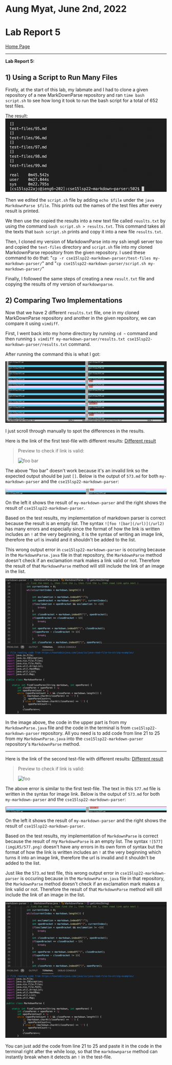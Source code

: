 # Aung Myat, June 2nd, 2022
# Lab Report 5
[Home Page](https://ruff1ezzz.github.io/cse15l-lab-reports/index.html)

***

**Lab Report 5:**

## 1) Using a Script to Run Many Files

Firstly, at the start of this lab, my labmate and I had to clone a given repository of a new MarkDownParse repository and ran `time bash script.sh` to see how long it took to run the bash script for a total of 652 test files.

The result:
![timebash](imgLR5/timebash.png)

Then we edited the `script.sh` file by adding `echo $file` under the `java MarkdownParse $file`. This prints out the names of the test files after every result is printed.

We then use the copied the results into a new text file called `reuslts.txt` by using the command `bash script.sh > results.txt`. This command takes all the texts that `bash script.sh` prints and copy it into a new file `results.txt`.

Then, I cloned my version of MarkdownParse into my ssh ieng6 server too and copied the `text-files` directory and `script.sh` file into my cloned MarkdownParse repository from the given repository. I used these command to do that: "`cp -r cse15lsp22-markdown-parser/test-files my-markdown-parser/`" and "`cp cse15lsp22-markdown-parser/script.sh my-markdown-parser/`"

Finally, I followed the same steps of creating a new `result.txt` file and copying the results of my version of `markdownparse`.

## 2) Comparing Two Implementations

Now that we have 2 different `results.txt` file, one in my cloned MarkDownParse repository and another in the given repository, we can compare it using `vimdiff`.

First, I went back into my home directory by running `cd ~` command and then running `$ vimdiff my-markdown-parser/results.txt cse15lsp22-markdown-parser/results.txt` command.

After running the command this is what I got:

![vimdiff](imgLR5/vimdiff.png)

I just scroll through manually to spot the differences in the results.

Here is the link of the first test-file with different results:
[Different result](https://github.com/nidhidhamnani/markdown-parser/blob/main/test-files/573.md)

> Preview to check if link is valid:
>
>![foo ![bar](/url)](/url2)

The above "foo bar" doesn't work because it's an invalid link so the expected output should be just `[]`. Below is the output of `573.md` for both `my-markdown-parser` and the `cse15lsp22-markdown-parser`:

![573](imgLR5/573.png)

On the left it shows the result of `my-markdown-parser` and the right shows the result of `cse15lsp22-markdown-parser`.

Based on the test results, my implementation of markdown parser is correct because the result is an empty list. The syntax `![foo ![bar](/url)](/url2)` has many errors and especially since the format of how the link is written includes an `!` at the very beginning, it is the syntax of writing an image link, therefore the url is invalid and it shouldn't be added to the list. 

This wrong output error in `cse15lsp22-markdown-parser` is occuring because in the `MarkdownParse.java` file in that repository, the `MarkdownParse` method doesn't check if an exclamation mark makes a link valid or not. Therefore the result of that `MarkdownParse` method will still include the link of an image in the list.

![excl](imgLR5/excl.png)

In the image above, the code in the upper part is from my `MarkdownParse.java` file and the code in the terminal is from `cse15lsp22-markdown-parser` repository. All you need is to add code from line 21 to 25 from my `MarkdownParse.java` into the `cse15lsp22-markdown-parser` repository's `MarkdownParse` method.

***

Here is the link of the second test-file with different results:
[Different result](https://github.com/nidhidhamnani/markdown-parser/blob/main/test-files/573.md)

> Preview to check if link is valid:
>
>![foo](train.jpg)

The above error is similar to the first test-file. The text in this `577.md` file is written in the syntax for image link. Below is the output of `573.md` for both `my-markdown-parser` and the `cse15lsp22-markdown-parser`:

![577](imgLR5/577.png)

On the left it shows the result of `my-markdown-parser` and the right shows the result of `cse15lsp22-markdown-parser`.

Based on the test results, my implementation of `MarkdownParse` is correct because the result of my `MarkdownParse` is an empty list. The syntax `![577](imgLR5/577.png)` doesn't have any errors in its own form of syntax but the format of how the link is written includes an `!` at the very beginning which turns it into an image link, therefore the url is invalid and it shouldn't be added to the list. 

Just like the `573.md` test file, this wrong output error in `cse15lsp22-markdown-parser` is occuring because in the `MarkdownParse.java` file in that repository, the `MarkdownParse` method doesn't check if an exclamation mark makes a link valid or not. Therefore the result of that `MarkdownParse` method will still include the link of an image in the list.

![excl](imgLR5/excl.png)

You can just add the code from line 21 to 25 and paste it in the code in the terminal right after the while loop, so that the `markdownparse` method can instantly break when it detects an `!` in the test-file.